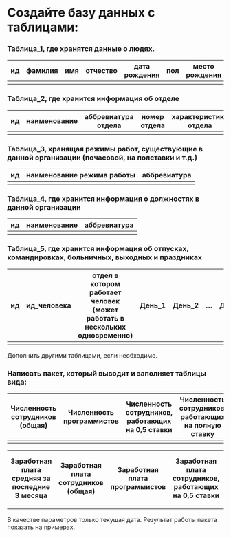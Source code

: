 # Создайте базу данных с таблицами: 

### Таблица_1, где хранятся данные о людях. 

|ид | фамилия | имя | отчество | дата рождения | пол | место рождения | адрес | телефон | 
|---|---------|-----|----------|---------------|-----|----------------|-------|---------|
|   |         |     |          |               |     |                |       |         | 
 
### Таблица_2, где хранится информация об отделе 

| ид | наименование | аббревиатура отдела | номер отдела | характеристика отдела |
|----|--------------|---------------------|--------------|-----------------------|
|    |              |                     |              |                       |

### Таблица_3, хранящая режимы работ, существующие в данной организации (почасовой,  на полставки и т.д.) 

| ид | наименование режима работы | аббревиатура |
|----|----------------------------|--------------|
|    |                            |              |
 
### Таблица_4, где хранится информация о должностях в данной организации 

| ид |наименование | аббревиатура |
|----|-------------|--------------|
|    |             |              |
 
### Таблица_5, где хранится информация об отпусках, командировках, больничных, выходных и праздниках

| ид | ид_человека | отдел в котором работает человек (может работать в нескольких одновременно)| День_1 | День_2 | … | День_30 |
|----|-------------|----------------------------------------------------------------------------|--------|--------|---|---------|
|    |             |                                                                            |        |        |   |         |
 
Дополнить другими таблицами, если необходимо. 

### Написать пакет, который выводит и заполняет таблицы вида: 

| Численность сотрудников (общая) | Численность программистов | Численность сотрудников, работающих на 0,5 ставки | Численность сотрудников, работающих на полную ставку | Численность обслуживающего персонала | Численность должность_1 | Численность должность_2 | Численность должность_3 |
|---------------------------------|---------------------------|---------------------------------------------------|------------------------------------------------------|--------------------------------------|-------------------------|-------------------------|-------------------------|
|                                 |                           |                                                   |                                                      |                                      |                         |                         |                         |
 
| Заработная плата средняя за последние 3 месяца | Заработная плата сотрудников (общая) | Заработная плата программистов | Заработная плата сотрудников, работающих на 0,5 ставки | Заработная плата сотрудников, работающих на полную ставку | Заработная плата обслуживающего персонала | Заработная плата должность_1 | Заработная плата должность_2 | Заработная плата должность_3 | 
|------------------------------------------------|--------------------------------------|--------------------------------|--------------------------------------------------------|-----------------------------------------------------------|-------------------------------------------|------------------------------|------------------------------|------------------------------|
|                                                |                                      |                                |                                                        |                                                           |                                           |                              |                              |                              |
 
В качестве параметров только текущая дата. Результат работы пакета показать на примерах.
